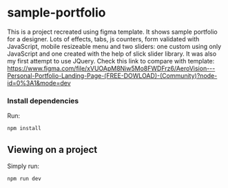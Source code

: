 # sample-portfolio

This is a project recreated using figma template. It shows sample portfolio for a designer. Lots of effects, tabs, js counters, form validated with JavaScript, mobile resizeable menu and two sliders: one custom using only JavaScript and one created with the help of slick slider library. 
It was also my first attempt to use JQuery. 
Check this link to compare with template: https://www.figma.com/file/xVUOApM8Niw5Mo8FWDFrz6/AeroVision---Personal-Portfolio-Landing-Page-(FREE-DOWLOAD)-(Community)?node-id=0%3A1&mode=dev

### Install dependencies

Run:

```
npm install
```

## Viewing on a project

Simply run:

```
npm run dev
```
